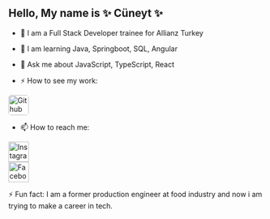 ## Hello, My name is ✨ Cüneyt ✨



- 🔭 I am a Full Stack Developer trainee for Allianz Turkey

- 🌱 I am learning Java, Springboot, SQL, Angular

- 💬 Ask me about JavaScript, TypeScript, React 

- ⚡ How to see my work:

<a href="https://github.com/mcuneytozturk/"><img src="https://github.com/mcuneytozturk/mcuneytozturk/assets/117809236/c25b3480-50d9-4d51-a8b3-748601161736" alt="Github" width="40" height="40" style="background-color: white; border-radius: 5px;"></a>

- 📫 How to reach me:

[<img src="https://github.com/mcuneytozturk/mcuneytozturk/assets/117809236/53e8ea5d-e040-4279-8d9b-93530297f97b" alt="Instagram" width="40" height="40">](https://instagram.com/mcuneytozturk?igshid=NGExMmI2YTkyZg==)  
[<img src="https://github.com/mcuneytozturk/mcuneytozturk/assets/117809236/4bda2e89-03b0-4db1-9f9d-b41b9c77ea30" alt="Facebook" width="40" height="40">](https://www.facebook.com/mcuneytozturk?mibextid=ZbWKwL)


  

⚡ Fun fact: I am a former production engineer at food industry and now i am trying to make a career in tech.


<!--
**mcuneytozturk/mcuneytozturk** is a ✨ _special_ ✨ repository because its `README.md` (this file) appears on your GitHub profile.

Here are some ideas to get you started:

- 🔭 I’m currently working on ...
- 🌱 I’m currently learning ...
- 👯 I’m looking to collaborate on ...
- 🤔 I’m looking for help with ...
- 💬 Ask me about ...
- 📫 How to reach me: ...
- 😄 Pronouns: ...
- ⚡ Fun fact: ...
-->
